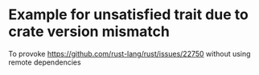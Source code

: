 # Example for unsatisfied trait due to crate version mismatch

To provoke https://github.com/rust-lang/rust/issues/22750 without using remote dependencies
